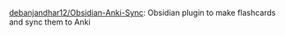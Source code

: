




[debanjandhar12/Obsidian-Anki-Sync](https://github.com/debanjandhar12/Obsidian-Anki-Sync): Obsidian plugin to make flashcards and sync them to Anki








